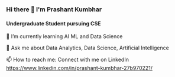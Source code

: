### Hi there 👋 I'm Prashant Kumbhar
#### Undergraduate Student pursuing CSE


🌱 I’m currently learning AI ML and Data Science

💬 Ask me about Data Analytics, Data Science, Artificial Intelligence

📫 How to reach me: Connect with me on LinkedIn https://www.linkedin.com/in/prashant-kumbhar-27b970221/
<!--
**prashantkumbhar2002/prashantkumbhar2002** is a ✨ _special_ ✨ repository because its `README.md` (this file) appears on your GitHub profile.

Here are some ideas to get you started:

- 🔭 I’m currently working on ...
- 🌱 I’m currently learning ...
- 👯 I’m looking to collaborate on ...
- 🤔 I’m looking for help with ...
- 💬 Ask me about ...
- 📫 How to reach me: ...
- 😄 Pronouns: ...
- ⚡ Fun fact: ...
-->
